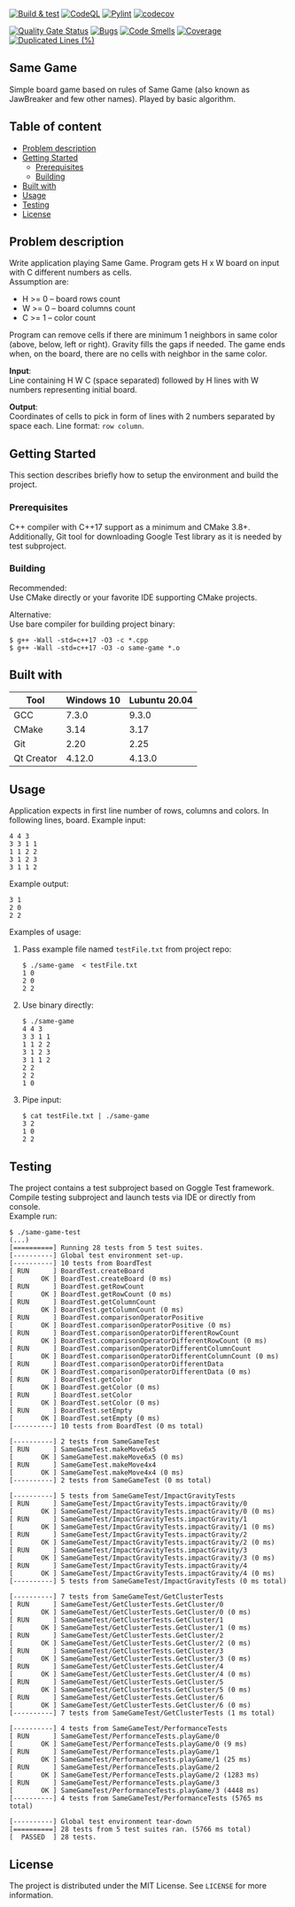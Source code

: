 [![Build & test](https://github.com/przemek83/same-game/actions/workflows/buld-and-test.yml/badge.svg)](https://github.com/przemek83/same-game/actions/workflows/buld-and-test.yml)
[![CodeQL](https://github.com/przemek83/same-game/actions/workflows/github-code-scanning/codeql/badge.svg)](https://github.com/przemek83/same-game/actions/workflows/github-code-scanning/codeql)
[![Pylint](https://github.com/przemek83/same-game/actions/workflows/pylint.yml/badge.svg)](https://github.com/przemek83/same-game/actions/workflows/pylint.yml)
[![codecov](https://codecov.io/gh/przemek83/same-game/graph/badge.svg?token=EK3FL63RYS)](https://codecov.io/gh/przemek83/same-game)

[![Quality Gate Status](https://sonarcloud.io/api/project_badges/measure?project=przemek83_same-game&metric=alert_status)](https://sonarcloud.io/summary/new_code?id=przemek83_same-game)
[![Bugs](https://sonarcloud.io/api/project_badges/measure?project=przemek83_same-game&metric=bugs)](https://sonarcloud.io/summary/new_code?id=przemek83_same-game)
[![Code Smells](https://sonarcloud.io/api/project_badges/measure?project=przemek83_same-game&metric=code_smells)](https://sonarcloud.io/summary/new_code?id=przemek83_same-game)
[![Coverage](https://sonarcloud.io/api/project_badges/measure?project=przemek83_same-game&metric=coverage)](https://sonarcloud.io/summary/new_code?id=przemek83_same-game)
[![Duplicated Lines (%)](https://sonarcloud.io/api/project_badges/measure?project=przemek83_same-game&metric=duplicated_lines_density)](https://sonarcloud.io/summary/new_code?id=przemek83_same-game)

## Same Game
Simple board game based on rules of Same Game (also known as JawBreaker and few other names). Played by basic algorithm.

## Table of content
- [Problem description](#problem-description)
- [Getting Started](#getting-started)
  * [Prerequisites](#prerequisites)
  * [Building](#building)
- [Built with](#built-with)
- [Usage](#usage)
- [Testing](#testing)
- [License](#license)

## Problem description
Write application playing Same Game. Program gets H x W board on input with C different numbers as cells.  
Assumption are:
- H >= 0 – board rows count
- W >= 0 – board columns count
- C >= 1 – color count

Program can remove cells if there are minimum 1 neighbors in same color
(above, below, left or right). Gravity fills the gaps if needed.
The game ends when, on the board, there are no cells with neighbor in the same color.

**Input**:  
Line containing H W C (space separated) followed by H lines with W numbers representing initial board.

**Output**:  
Coordinates of cells to pick in form of lines with 2 numbers separated by space each. Line format: `row column`.

## Getting Started
This section describes briefly how to setup the environment and build the project.

### Prerequisites
C++ compiler with C++17 support as a minimum and CMake 3.8+. Additionally, Git tool for downloading Google Test library as it is needed by test subproject.

### Building
Recommended:  
Use CMake directly or your favorite IDE supporting CMake projects.  

Alternative:  
Use bare compiler for building project binary:
```shell
$ g++ -Wall -std=c++17 -O3 -c *.cpp
$ g++ -Wall -std=c++17 -O3 -o same-game *.o
```

## Built with
| Tool |  Windows 10 | Lubuntu 20.04 |
| --- | --- | --- |
| GCC | 7.3.0 | 9.3.0 |
| CMake | 3.14 | 3.17 |
| Git | 2.20 | 2.25 |
| Qt Creator | 4.12.0 | 4.13.0 |

## Usage
Application expects in first line number of rows, columns and colors. In following lines, board.
Example input:
```
4 4 3
3 3 1 1
1 1 2 2
3 1 2 3
3 1 1 2
```
Example output:
```
3 1
2 0
2 2
```

Examples of usage:  
1. Pass example file named `testFile.txt` from project repo:
    ```shell
    $ ./same-game  < testFile.txt
    1 0
    2 0
    2 2
    ```
2. Use binary directly:
    ```shell
    $ ./same-game
    4 4 3
    3 3 1 1
    1 1 2 2
    3 1 2 3
    3 1 1 2
    2 2
    2 2
    1 0
    ```
3. Pipe input:
    ```shell
    $ cat testFile.txt | ./same-game
    3 2
    1 0
    2 2
    ```
## Testing
The project contains a test subproject based on Goggle Test framework. Compile testing subproject and launch tests via IDE or directly from console.  
Example run:
```
$ ./same-game-test
(...)
[==========] Running 28 tests from 5 test suites.
[----------] Global test environment set-up.
[----------] 10 tests from BoardTest
[ RUN      ] BoardTest.createBoard
[       OK ] BoardTest.createBoard (0 ms)
[ RUN      ] BoardTest.getRowCount
[       OK ] BoardTest.getRowCount (0 ms)
[ RUN      ] BoardTest.getColumnCount
[       OK ] BoardTest.getColumnCount (0 ms)
[ RUN      ] BoardTest.comparisonOperatorPositive
[       OK ] BoardTest.comparisonOperatorPositive (0 ms)
[ RUN      ] BoardTest.comparisonOperatorDifferentRowCount
[       OK ] BoardTest.comparisonOperatorDifferentRowCount (0 ms)
[ RUN      ] BoardTest.comparisonOperatorDifferentColumnCount
[       OK ] BoardTest.comparisonOperatorDifferentColumnCount (0 ms)
[ RUN      ] BoardTest.comparisonOperatorDifferentData
[       OK ] BoardTest.comparisonOperatorDifferentData (0 ms)
[ RUN      ] BoardTest.getColor
[       OK ] BoardTest.getColor (0 ms)
[ RUN      ] BoardTest.setColor
[       OK ] BoardTest.setColor (0 ms)
[ RUN      ] BoardTest.setEmpty
[       OK ] BoardTest.setEmpty (0 ms)
[----------] 10 tests from BoardTest (0 ms total)

[----------] 2 tests from SameGameTest
[ RUN      ] SameGameTest.makeMove6x5
[       OK ] SameGameTest.makeMove6x5 (0 ms)
[ RUN      ] SameGameTest.makeMove4x4
[       OK ] SameGameTest.makeMove4x4 (0 ms)
[----------] 2 tests from SameGameTest (0 ms total)

[----------] 5 tests from SameGameTest/ImpactGravityTests
[ RUN      ] SameGameTest/ImpactGravityTests.impactGravity/0
[       OK ] SameGameTest/ImpactGravityTests.impactGravity/0 (0 ms)
[ RUN      ] SameGameTest/ImpactGravityTests.impactGravity/1
[       OK ] SameGameTest/ImpactGravityTests.impactGravity/1 (0 ms)
[ RUN      ] SameGameTest/ImpactGravityTests.impactGravity/2
[       OK ] SameGameTest/ImpactGravityTests.impactGravity/2 (0 ms)
[ RUN      ] SameGameTest/ImpactGravityTests.impactGravity/3
[       OK ] SameGameTest/ImpactGravityTests.impactGravity/3 (0 ms)
[ RUN      ] SameGameTest/ImpactGravityTests.impactGravity/4
[       OK ] SameGameTest/ImpactGravityTests.impactGravity/4 (0 ms)
[----------] 5 tests from SameGameTest/ImpactGravityTests (0 ms total)

[----------] 7 tests from SameGameTest/GetClusterTests
[ RUN      ] SameGameTest/GetClusterTests.GetCluster/0
[       OK ] SameGameTest/GetClusterTests.GetCluster/0 (0 ms)
[ RUN      ] SameGameTest/GetClusterTests.GetCluster/1
[       OK ] SameGameTest/GetClusterTests.GetCluster/1 (0 ms)
[ RUN      ] SameGameTest/GetClusterTests.GetCluster/2
[       OK ] SameGameTest/GetClusterTests.GetCluster/2 (0 ms)
[ RUN      ] SameGameTest/GetClusterTests.GetCluster/3
[       OK ] SameGameTest/GetClusterTests.GetCluster/3 (0 ms)
[ RUN      ] SameGameTest/GetClusterTests.GetCluster/4
[       OK ] SameGameTest/GetClusterTests.GetCluster/4 (0 ms)
[ RUN      ] SameGameTest/GetClusterTests.GetCluster/5
[       OK ] SameGameTest/GetClusterTests.GetCluster/5 (0 ms)
[ RUN      ] SameGameTest/GetClusterTests.GetCluster/6
[       OK ] SameGameTest/GetClusterTests.GetCluster/6 (0 ms)
[----------] 7 tests from SameGameTest/GetClusterTests (1 ms total)

[----------] 4 tests from SameGameTest/PerformanceTests
[ RUN      ] SameGameTest/PerformanceTests.playGame/0
[       OK ] SameGameTest/PerformanceTests.playGame/0 (9 ms)
[ RUN      ] SameGameTest/PerformanceTests.playGame/1
[       OK ] SameGameTest/PerformanceTests.playGame/1 (25 ms)
[ RUN      ] SameGameTest/PerformanceTests.playGame/2
[       OK ] SameGameTest/PerformanceTests.playGame/2 (1283 ms)
[ RUN      ] SameGameTest/PerformanceTests.playGame/3
[       OK ] SameGameTest/PerformanceTests.playGame/3 (4448 ms)
[----------] 4 tests from SameGameTest/PerformanceTests (5765 ms total)

[----------] Global test environment tear-down
[==========] 28 tests from 5 test suites ran. (5766 ms total)
[  PASSED  ] 28 tests.
```

## License
The project is distributed under the MIT License. See `LICENSE` for more information.
